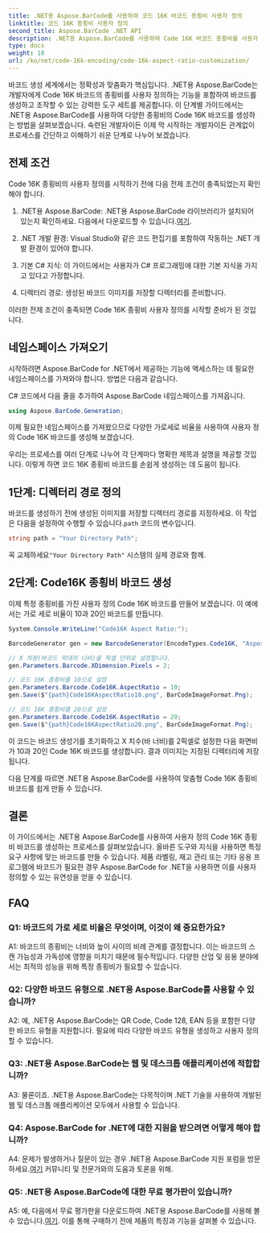 ```yaml
---
title: .NET용 Aspose.BarCode를 사용하여 코드 16K 바코드 종횡비 사용자 정의
linktitle: 코드 16K 종횡비 사용자 정의
second_title: Aspose.BarCode .NET API
description: .NET용 Aspose.BarCode를 사용하여 Code 16K 바코드 종횡비를 사용자 정의하는 방법을 알아보세요. 귀하의 애플리케이션에 맞는 정확한 바코드를 생성하십시오.
type: docs
weight: 10
url: /ko/net/code-16k-encoding/code-16k-aspect-ratio-customization/
---
```

바코드 생성 세계에서는 정확성과 맞춤화가 핵심입니다. .NET용 Aspose.BarCode는 개발자에게 Code 16K 바코드의 종횡비를 사용자 정의하는 기능을 포함하여 바코드를 생성하고 조작할 수 있는 강력한 도구 세트를 제공합니다. 이 단계별 가이드에서는 .NET용 Aspose.BarCode를 사용하여 다양한 종횡비의 Code 16K 바코드를 생성하는 방법을 살펴보겠습니다. 숙련된 개발자이든 이제 막 시작하는 개발자이든 관계없이 프로세스를 간단하고 이해하기 쉬운 단계로 나누어 보겠습니다.

## 전제 조건

Code 16K 종횡비의 사용자 정의를 시작하기 전에 다음 전제 조건이 충족되었는지 확인해야 합니다.

1.  .NET용 Aspose.BarCode: .NET용 Aspose.BarCode 라이브러리가 설치되어 있는지 확인하세요. 다음에서 다운로드할 수 있습니다.[여기](https://releases.aspose.com/barcode/net/).

2. .NET 개발 환경: Visual Studio와 같은 코드 편집기를 포함하여 작동하는 .NET 개발 환경이 있어야 합니다.

3. 기본 C# 지식: 이 가이드에서는 사용자가 C# 프로그래밍에 대한 기본 지식을 가지고 있다고 가정합니다.

4. 디렉터리 경로: 생성된 바코드 이미지를 저장할 디렉터리를 준비합니다.

이러한 전제 조건이 충족되면 Code 16K 종횡비 사용자 정의를 시작할 준비가 된 것입니다.

## 네임스페이스 가져오기

시작하려면 Aspose.BarCode for .NET에서 제공하는 기능에 액세스하는 데 필요한 네임스페이스를 가져와야 합니다. 방법은 다음과 같습니다.

C# 코드에서 다음 줄을 추가하여 Aspose.BarCode 네임스페이스를 가져옵니다.

```csharp
using Aspose.BarCode.Generation;
```

이제 필요한 네임스페이스를 가져왔으므로 다양한 가로세로 비율을 사용하여 사용자 정의 Code 16K 바코드를 생성해 보겠습니다.

우리는 프로세스를 여러 단계로 나누어 각 단계마다 명확한 제목과 설명을 제공할 것입니다. 이렇게 하면 코드 16K 종횡비 바코드를 손쉽게 생성하는 데 도움이 됩니다.

## 1단계: 디렉터리 경로 정의

 바코드를 생성하기 전에 생성된 이미지를 저장할 디렉터리 경로를 지정하세요. 이 작업은 다음을 설정하여 수행할 수 있습니다.`path` 코드의 변수입니다.

```csharp
string path = "Your Directory Path";
```

 꼭 교체하세요`"Your Directory Path"` 시스템의 실제 경로와 함께.

## 2단계: Code16K 종횡비 바코드 생성

이제 특정 종횡비를 가진 사용자 정의 Code 16K 바코드를 만들어 보겠습니다. 이 예에서는 가로 세로 비율이 10과 20인 바코드를 만듭니다.

```csharp
System.Console.WriteLine("Code16K Aspect Ratio:");

BarcodeGenerator gen = new BarcodeGenerator(EncodeTypes.Code16K, "Aspose.BarCode");

// X 차원(바코드 막대의 너비)을 픽셀 단위로 설정합니다.
gen.Parameters.Barcode.XDimension.Pixels = 2;

// 코드 16K 종횡비를 10으로 설정
gen.Parameters.Barcode.Code16K.AspectRatio = 10;
gen.Save($"{path}Code16KAspectRatio10.png", BarCodeImageFormat.Png);

// 코드 16K 종횡비를 20으로 설정
gen.Parameters.Barcode.Code16K.AspectRatio = 20;
gen.Save($"{path}Code16KAspectRatio20.png", BarCodeImageFormat.Png);
```

이 코드는 바코드 생성기를 초기화하고 X 치수(바 너비)를 2픽셀로 설정한 다음 화면비가 10과 20인 Code 16K 바코드를 생성합니다. 결과 이미지는 지정된 디렉터리에 저장됩니다.

다음 단계를 따르면 .NET용 Aspose.BarCode를 사용하여 맞춤형 Code 16K 종횡비 바코드를 쉽게 만들 수 있습니다.

## 결론

이 가이드에서는 .NET용 Aspose.BarCode를 사용하여 사용자 정의 Code 16K 종횡비 바코드를 생성하는 프로세스를 살펴보았습니다. 올바른 도구와 지식을 사용하면 특정 요구 사항에 맞는 바코드를 만들 수 있습니다. 제품 라벨링, 재고 관리 또는 기타 응용 프로그램에 바코드가 필요한 경우 Aspose.BarCode for .NET을 사용하면 이를 사용자 정의할 수 있는 유연성을 얻을 수 있습니다.

## FAQ

### Q1: 바코드의 가로 세로 비율은 무엇이며, 이것이 왜 중요한가요?

A1: 바코드의 종횡비는 너비와 높이 사이의 비례 관계를 결정합니다. 이는 바코드의 스캔 가능성과 가독성에 영향을 미치기 때문에 필수적입니다. 다양한 산업 및 응용 분야에서는 최적의 성능을 위해 특정 종횡비가 필요할 수 있습니다.

### Q2: 다양한 바코드 유형으로 .NET용 Aspose.BarCode를 사용할 수 있습니까?

A2: 예, .NET용 Aspose.BarCode는 QR Code, Code 128, EAN 등을 포함한 다양한 바코드 유형을 지원합니다. 필요에 따라 다양한 바코드 유형을 생성하고 사용자 정의할 수 있습니다.

### Q3: .NET용 Aspose.BarCode는 웹 및 데스크톱 애플리케이션에 적합합니까?

A3: 물론이죠. .NET용 Aspose.BarCode는 다목적이며 .NET 기술을 사용하여 개발된 웹 및 데스크톱 애플리케이션 모두에서 사용할 수 있습니다.

### Q4: Aspose.BarCode for .NET에 대한 지원을 받으려면 어떻게 해야 합니까?

 A4: 문제가 발생하거나 질문이 있는 경우 .NET용 Aspose.BarCode 지원 포럼을 방문하세요.[여기](https://forum.aspose.com/c/barcode/13) 커뮤니티 및 전문가와의 도움과 토론을 위해.

### Q5: .NET용 Aspose.BarCode에 대한 무료 평가판이 있습니까?

 A5: 예, 다음에서 무료 평가판을 다운로드하여 .NET용 Aspose.BarCode를 사용해 볼 수 있습니다.[여기](https://releases.aspose.com/). 이를 통해 구매하기 전에 제품의 특징과 기능을 살펴볼 수 있습니다.
